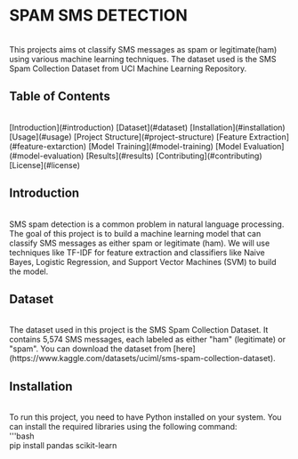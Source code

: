 # SPAM SMS DETECTION
<br/>
This projects aims ot classify SMS messages as spam or legitimate(ham) using various machine learning techniques. The dataset used
is the SMS Spam Collection Dataset from UCI Machine Learning Repository.
<br/>

## Table of Contents
<br/>
[Introduction](#introduction)
[Dataset](#dataset)
[Installation](#installation)
[Usage](#usage)
[Project Structure](#project-structure)
[Feature Extraction](#feature-extarction)
[Model Training](#model-training)
[Model Evaluation](#model-evaluation)
[Results](#results)
[Contributing](#contributing)
[License](#license)
<br/>

## Introduction
<br/>
SMS spam detection is a common problem in natural language processing. The goal of this project is to build a machine learning model that can classify SMS messages as either spam or legitimate (ham). We will use techniques like TF-IDF for feature extraction and classifiers like Naive Bayes, Logistic Regression, and Support Vector Machines (SVM) to build the model.
<br/>

## Dataset
<br/>
The dataset used in this project is the SMS Spam Collection Dataset. It contains 5,574 SMS messages, each labeled as either "ham" (legitimate) or "spam". You can download the dataset from [here](https://www.kaggle.com/datasets/uciml/sms-spam-collection-dataset).
<br/>

## Installation
<br/>
To run this project, you need to have Python installed on your system. You can install the required libraries using the following command:<br/>
'''bash<br/>
pip install pandas scikit-learn
